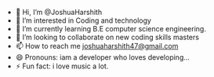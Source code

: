 - 👋 Hi, I’m @JoshuaHarshith
- 👀 I’m interested in Coding and technology
- 🌱 I’m currently learning B.E computer science engineering.
- 💞️ I’m looking to collaborate on new coding skills masters
- 📫 How to reach me joshuaharshith47@gmail.com
- 😄 Pronouns: iam a developer who loves developing...
- ⚡ Fun fact: i love music a lot.

<!---
JoshuaHarshith/JoshuaHarshith is a ✨ special ✨ repository because its `README.md` (this file) appears on your GitHub profile.
You can click the Preview link to take a look at your changes.
--->
